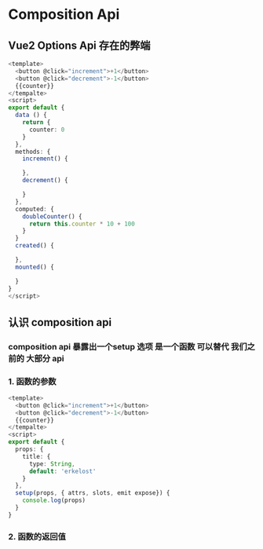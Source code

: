 # Composition Api


## Vue2 Options Api 存在的弊端

```ts
<template>
  <button @click="increment">+1</button>
  <button @click="decrement">-1</button>
  {{counter}}
</tempalte>
<script>
export default {
  data () {
    return {
      counter: 0
    }
  },
  methods: {
    increment() {

    },
    decrement() {

    }
  },
  computed: {
    doubleCounter() {
      return this.counter * 10 + 100
    }
  }
  created() {

  },
  mounted() {

  }
}
</script>
```

## 认识 composition api

### composition api 暴露出一个setup 选项 是一个函数 可以替代 我们之前的 大部分 api

### 1. 函数的参数

```ts
<template>
  <button @click="increment">+1</button>
  <button @click="decrement">-1</button>
  {{counter}}
</tempalte>
<script>
export default {
  props: {
    title: {
      type: String,
      default: 'erkelost'
    }
  },
  setup(props, { attrs, slots, emit expose}) {
    console.log(props)
  }
}
```


### 2. 函数的返回值
